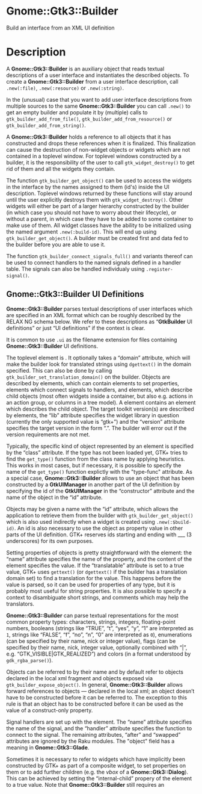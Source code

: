Gnome::Gtk3::Builder
====================

Build an interface from an XML UI definition

Description
===========

A **Gnome::Gtk3::Builder** is an auxiliary object that reads textual descriptions of a user interface and instantiates the described objects. To create a **Gnome::Gtk3::Builder** from a user interface description, call `.new(:file)`, `.new(:resource)` or `.new(:string)`.

In the (unusual) case that you want to add user interface descriptions from multiple sources to the same **Gnome::Gtk3::Builder** you can call `.new()` to get an empty builder and populate it by (multiple) calls to `gtk_builder_add_from_file()`, `gtk_builder_add_from_resource()` or `gtk_builder_add_from_string()`.

A **Gnome::Gtk3::Builder** holds a reference to all objects that it has constructed and drops these references when it is finalized. This finalization can cause the destruction of non-widget objects or widgets which are not contained in a toplevel window. For toplevel windows constructed by a builder, it is the responsibility of the user to call `gtk_widget_destroy()` to get rid of them and all the widgets they contain.

The function `gtk_builder_get_object()` can be used to access the widgets in the interface by the names assigned to them (id's) inside the UI description. Toplevel windows returned by these functions will stay around until the user explicitly destroys them with `gtk_widget_destroy()`. Other widgets will either be part of a larger hierarchy constructed by the builder (in which case you should not have to worry about their lifecycle), or without a parent, in which case they have to be added to some container to make use of them. All widget classes have the ability to be initialized using the named argument `.new(:build-id)`. This will end up using `gtk_builder_get_object()`. A builder must be created first and data fed to the builder before you are able to use it.

The function `gtk_builder_connect_signals_full()` and variants thereof can be used to connect handlers to the named signals defined in a handler table. The signals can also be handled individualy using `.register-signal()`.

Gnome::Gtk3::Builder UI Definitions
-----------------------------------

**Gnome::Gtk3::Builder** parses textual descriptions of user interfaces which are specified in an XML format which can be roughly described by the RELAX NG schema below. We refer to these descriptions as “**GtkBuilder** UI definitions” or just “UI definitions” if the context is clear.

It is common to use `.ui` as the filename extension for files containing **Gnome::Gtk3::Builder** UI definitions.

<!--[RELAX NG Compact Syntax](https://git.gnome.org/browse/gtk+/tree/gtk/gtkbuilder.rnc)-->

The toplevel element is <interface>. It optionally takes a “domain” attribute, which will make the builder look for translated strings using `dgettext()` in the domain specified. This can also be done by calling `gtk_builder_set_translation_domain()` on the builder. Objects are described by <object> elements, which can contain <property> elements to set properties, <signal> elements which connect signals to handlers, and <child> elements, which describe child objects (most often widgets inside a container, but also e.g. actions in an action group, or columns in a tree model). A <child> element contains an <object> element which describes the child object. The target toolkit version(s) are described by <requires> elements, the “lib” attribute specifies the widget library in question (currently the only supported value is “gtk+”) and the “version” attribute specifies the target version in the form “<major>.<minor>”. The builder will error out if the version requirements are not met.

Typically, the specific kind of object represented by an <object> element is specified by the “class” attribute. If the type has not been loaded yet, GTK+ tries to find the `get_type()` function from the class name by applying heuristics. This works in most cases, but if necessary, it is possible to specify the name of the `get_type()` function explictly with the "type-func" attribute. As a special case, **Gnome::Gtk3::Builder** allows to use an object that has been constructed by a **GtkUIManager** in another part of the UI definition by specifying the id of the **GtkUIManager** in the “constructor” attribute and the name of the object in the “id” attribute.

Objects may be given a name with the “id” attribute, which allows the application to retrieve them from the builder with `gtk_builder_get_object()` which is also used indirectly when a widget is created using `.new(:$build-id)`. An id is also necessary to use the object as property value in other parts of the UI definition. GTK+ reserves ids starting and ending with ___ (3 underscores) for its own purposes.

Setting properties of objects is pretty straightforward with the <property> element: the “name” attribute specifies the name of the property, and the content of the element specifies the value. If the “translatable” attribute is set to a true value, GTK+ uses `gettext()` (or `dgettext()` if the builder has a translation domain set) to find a translation for the value. This happens before the value is parsed, so it can be used for properties of any type, but it is probably most useful for string properties. It is also possible to specify a context to disambiguate short strings, and comments which may help the translators.

**Gnome::Gtk3::Builder** can parse textual representations for the most common property types: characters, strings, integers, floating-point numbers, booleans (strings like “TRUE”, “t”, “yes”, “y”, “1” are interpreted as `1`, strings like “FALSE”, “f”, “no”, “n”, “0” are interpreted as `0`), enumerations (can be specified by their name, nick or integer value), flags (can be specified by their name, nick, integer value, optionally combined with “|”, e.g. “GTK_VISIBLE|GTK_REALIZED”) and colors (in a format understood by `gdk_rgba_parse()`).

Objects can be referred to by their name and by default refer to objects declared in the local xml fragment and objects exposed via `gtk_builder_expose_object()`. In general, **Gnome::Gtk3::Builder** allows forward references to objects — declared in the local xml; an object doesn’t have to be constructed before it can be referred to. The exception to this rule is that an object has to be constructed before it can be used as the value of a construct-only property.

Signal handlers are set up with the <signal> element. The “name” attribute specifies the name of the signal, and the “handler” attribute specifies the function to connect to the signal. The remaining attributes, “after” and “swapped” attributes are ignored by the Raku modules. The "object" field has a meaning in **Gnome::Gtk3::Glade**.

Sometimes it is necessary to refer to widgets which have implicitly been constructed by GTK+ as part of a composite widget, to set properties on them or to add further children (e.g. the *vbox* of a **Gnome::Gtk3::Dialog**). This can be achieved by setting the “internal-child” propery of the <child> element to a true value. Note that **Gnome::Gtk3::Builder** still requires an <object> element for the internal child, even if it has already been constructed.

A number of widgets have different places where a child can be added (e.g. tabs vs. page content in notebooks). This can be reflected in a UI definition by specifying the “type” attribute on a <child>. The possible values for the “type” attribute are described in the sections describing the widget-specific portions of UI definitions.

A Gnome::Gtk3::Builder UI Definition
------------------------------------

Note the class names are e.g. GtkDialog, not Gnome::Gtk3::Dialog. This is because those are the c-source class names of the GTK+ objects.

    <interface>
      <object class="GtkDialog>" id="dialog1">
        <child internal-child="vbox">
          <object class="GtkBox>" id="vbox1">
            <property name="border-width">10</property>
            <child internal-child="action_area">
              <object class="GtkButtonBox>" id="hbuttonbox1">
                <property name="border-width">20</property>
                <child>
                  <object class="GtkButton>" id="ok_button">
                    <property name="label">gtk-ok</property>
                    <property name="use-stock">TRUE</property>
                    <signal name="clicked" handler="ok_button_clicked"/>
                  </object>
                </child>
              </object>
            </child>
          </object>
        </child>
      </object>
    </interface>

To load it and use it do the following (assume above text is in $gui).

    my Gnome::Gtk3::Builder $builder .= new(:string($gui));
    my Gnome::Gtk3::Button $button .= new(:build-id<ok_button>));

Synopsis
========

Declaration
-----------

    unit class Gnome::Gtk3::Builder;
    also is Gnome::GObject::Object;

Uml Diagram
-----------

![](plantuml/Builder.svg)

Example
-------

    my Gnome::Gtk3::Builder $builder .= new;
    my Gnome::Glib::Error $e = $builder.add-from-file($ui-file);
    die $e.message if $e.is-valid;

    my Gnome::Gtk3::Button .= new(:build-id<my-glade-button-id>);

Types
=====

enum GtkBuilderError
--------------------

Error codes that identify various errors that can occur while using **Gnome::Gtk3::Builder**.

  * GTK_BUILDER_ERROR_INVALID_TYPE_FUNCTION: A type-func attribute didn’t name a function that returns a `GType`.

  * GTK_BUILDER_ERROR_UNHANDLED_TAG: The input contained a tag that **Gnome::Gtk3::Builder** can’t handle.

  * GTK_BUILDER_ERROR_MISSING_ATTRIBUTE: An attribute that is required by **Gnome::Gtk3::Builder** was missing.

  * GTK_BUILDER_ERROR_INVALID_ATTRIBUTE: **Gnome::Gtk3::Builder** found an attribute that it doesn’t understand.

  * GTK_BUILDER_ERROR_INVALID_TAG: **Gnome::Gtk3::Builder** found a tag that it doesn’t understand.

  * GTK_BUILDER_ERROR_MISSING_PROPERTY_VALUE: A required property value was missing.

  * GTK_BUILDER_ERROR_INVALID_VALUE: **Gnome::Gtk3::Builder** couldn’t parse some attribute value.

  * GTK_BUILDER_ERROR_VERSION_MISMATCH: The input file requires a newer version of GTK+.

  * GTK_BUILDER_ERROR_DUPLICATE_ID: An object id occurred twice.

  * GTK_BUILDER_ERROR_OBJECT_TYPE_REFUSED: A specified object type is of the same type or derived from the type of the composite class being extended with builder XML.

  * GTK_BUILDER_ERROR_TEMPLATE_MISMATCH: The wrong type was specified in a composite class’s template XML

  * GTK_BUILDER_ERROR_INVALID_PROPERTY: The specified property is unknown for the object class.

  * GTK_BUILDER_ERROR_INVALID_SIGNAL: The specified signal is unknown for the object class.

  * GTK_BUILDER_ERROR_INVALID_ID: An object id is unknown

Methods
=======

new
---

### default, no options

Create an empty builder. This is only useful if you intend to make multiple calls to `add-from-file()`, `add-from-resource()` or `add-from-string()` in order to merge multiple UI descriptions into a single builder.

Most users will probably want to use `.new(:file)`, `.new(:resource)` or `.new(:string)`, particularly when there is only one file, resource or string.

    multi method new ( )

### :file

Create builder object and load gui design. Builds the UI definition from a file. If there is an error opening the file or parsing the description then the program will be aborted. You should only ever attempt to parse user interface descriptions that are shipped as part of your program.

    multi method new ( Str :$file! )

### :string

Same as above but read the design from the string. Builds the user interface described by *$string* (in the UI definition format). If there is an error parsing *string* then the program will be aborted. You should not attempt to parse user interface description from untrusted sources.

    multi method new ( Str :$string! )

### :resource

The interface is build using the UI definition from the given resource path. If there is an error locating the resource or parsing the description, then the program will be aborted.

    multi method new ( Str :$resource! )

### :native-object

Create a Builder object using a native object from elsewhere. See also **Gnome::N::TopLevelClassSupport**.

    multi method new ( N-GObject :$native-object! )

add-from-file
-------------

Parses a file containing a [GtkBuilder UI definition][BUILDER-UI] and merges it with the current contents of *builder*.

Most users will probably want to use `new-from-file()`.

If an error occurs, 0 will be returned and *error* will be assigned a **Gnome::Gtk3::Error** from the **Gnome::Gtk3::TK-BUILDER-ERROR**, **Gnome::Gtk3::-MARKUP-ERROR** or **Gnome::Gtk3::-FILE-ERROR** domain.

It’s not really reasonable to attempt to handle failures of this call. You should not use this function with untrusted files (ie: files that are not part of your application). Broken **Gnome::Gtk3::Builder** files can easily crash your program, and it’s possible that memory was leaked leading up to the reported failure.

Returns: An invalid error object on success, Otherwise call `.message()` on the error object to find out what went wrong.

    method add-from-file ( Str $filename --> Gnome::Glib::Error )

  * Str $filename; the name of the file to parse

add-from-resource
-----------------

Parses a resource file containing a [GtkBuilder UI definition][BUILDER-UI] and merges it with the current contents of *builder*.

Most users will probably want to use `new-from-resource()`.

If an error occurs, 0 will be returned and *error* will be assigned a **Gnome::Gtk3::Error** from the **Gnome::Gtk3::TK-BUILDER-ERROR**, **Gnome::Gtk3::-MARKUP-ERROR** or **Gnome::Gtk3::-RESOURCE-ERROR** domain.

It’s not really reasonable to attempt to handle failures of this call. The only reasonable thing to do when an error is detected is to call `g-error()`.

Returns: An invalid error object on success, Otherwise call `.message()` on the error object to find out what went wrong.

    method add-from-resource ( Str $resource_path --> Gnome::Glib::Error )

  * Str $resource_path; the path of the resource file to parse

add-from-string
---------------

Parses a string containing a [GtkBuilder UI definition][BUILDER-UI] and merges it with the current contents of *builder*.

Most users will probably want to use `new-from-string()`.

Upon errors 0 will be returned and *error* will be assigned a **Gnome::Gtk3::Error** from the **Gnome::Gtk3::TK-BUILDER-ERROR**, **Gnome::Gtk3::-MARKUP-ERROR** or **Gnome::Gtk3::-VARIANT-PARSE-ERROR** domain.

It’s not really reasonable to attempt to handle failures of this call. The only reasonable thing to do when an error is detected is to call `g-error()`.

Returns: An invalid error object on success, Otherwise call `.message()` on the error object to find out what went wrong.

    method add-from-string ( Str $buffer --> Gnome::Glib::Error )

  * Str $buffer; the string to parse

connect-signals-full
--------------------

This method will process the signal elements from the loaded XML and with the help of the provided $handlers table register each handler to a signal.

    method gtk_builder_connect_signals_full ( Hash $handlers )

  * Hash $handlers; a table used to register handlers to process a signal. Each entry in this table has a key which is the name of the handler method. The value is a list of which the first element is the object wherin the method is defined. The rest of the list are optional named attributes and are provided to the method. See also `register-signal()` in **Gnome::GObject::Object**.

An example where a gui is described in XML. It has a Window with a Button, both having a signal description;

    my Str $ui = q:to/EOUI/;
        <?xml version="1.0" encoding="UTF-8"?>
        <interface>
          <requires lib="gtk+" version="3.20"/>

          <object class="GtkWindow" id="top">
            <property name="title">top window</property>
            <signal name="destroy" handler="window-quit"/>
            <child>
              <object class="GtkButton" id="help">
                <property name="label">Help</property>
                <signal name="clicked" handler="button-click"/>
              </object>
            </child>
          </object>
        </interface>
        EOUI

    # First handler class
    class X {
      method window-quit ( :$o1, :$o2 ) {
        # ... do something with options $o1 and $o2 ...

        Gnome::Gtk3::Main.new.gtk-main-quit;
      }
    }

    # Second handler class
    class Y {
      method button-click ( :$o3, :$o4 ) {
        # ... do something with options $o3 and $o4 ...
      }
    }

    # Load the user interface description
    my Gnome::Gtk3::Builder $builder .= new(:string($ui));
    my Gnome::Gtk3::Window $w .= new(:build-id<top>);

    # It is possible to devide the works over more than one class
    my X $x .= new;
    my Y $y .= new;

    # Create the handlers table
    my Hash $handlers = %(
      :window-quit( $x, :o1<o1>, :o2<o2>),
      :button-click( $y, :o3<o3>, :o4<o4>)
    );

    # Register all signals
    $builder.connect-signals-full($handlers);

error-quark
-----------

Return the domain code of the builder error domain.

    method error-quark ( --> UInt )

The following example shows the fields of a returned error when a faulty string is provided in the call.

    my Gnome::Glib::Quark $quark .= new;
    my Gnome::Glib::Error $e = $builder.add-from-string($text);
    is $e.domain, $builder.gtk_builder_error_quark(),
       "domain code: $e.domain()";
    is $quark.to-string($e.domain), 'gtk-builder-error-quark',
       "error domain: $quark.to-string($e.domain())";

get-application, get-application-rk
-----------------------------------

Gets the **Gnome::Gtk3::Application** associated with the builder.

The **Gnome::Gtk3::Application** is used for creating action proxies as requested from XML that the builder is loading.

By default, the builder uses the default application: the one from `g-application-get-default()`. If you want to use another application for constructing proxies, use `set-application()`.

Returns: the application being used by the builder, or `undefined`

    method get-application ( --> N-GObject )
    method get-application-rk ( --> Gnome::Gtk3::Application )

get-object, get-object-rk
-------------------------

Gets the object named *$name*. Note that this function does not increment the reference count of the returned object.

Returns: the object named *$name* or `undefined` if it could not be found in the object tree.

    method get-object ( Str $name --> N-GObject )
    method get-object-rk ( Str $name --> Gnome::GObject::Object )

  * Str $name; name of object to get

get-type-from-name
------------------

Looks up a type by name, using the virtual function that **Gnome::Gtk3::Builder** has for that purpose. This is mainly used when implementing the **Gnome::Gtk3::Buildable** interface on a type.

Returns: the **Gnome::Gtk3::Type** found for *$type-name* or **Gnome::Gtk3::-TYPE-INVALID** if no type was found

    method get-type-from-name ( Str $type-name --> UInt )

  * Str $type_name; type name to lookup

set-application
---------------

Sets the application associated with *builder*.

You only need this function if there is more than one **Gnome::Gtk3::Application** in your process. *$application* cannot be `undefined`.

    method set-application ( N-GObject $application )

  * N-GObject $application; a **Gnome::Gtk3::Application**

set-translation-domain
----------------------

Sets the translation domain of *builder*. See *translation-domain*.

    method set-translation-domain ( Str $domain )

  * Str $domain; the translation domain or `undefined`

Properties
==========

An example of using a string type property of a **Gnome::Gtk3::Label** object. This is just showing how to set/read a property, not that it is the best way to do it. This is because a) The class initialization often provides some options to set some of the properties and b) the classes provide many methods to modify just those properties. In the case below one can use **new(:label('my text label'))** or **.set-text('my text label')**.

    my Gnome::Gtk3::Label $label .= new;
    my Gnome::GObject::Value $gv .= new(:init(G_TYPE_STRING));
    $label.get-property( 'label', $gv);
    $gv.set-string('my text label');

Supported properties
--------------------

### Translation Domain: translation-domain

The translation domain used when translating property values that have been marked as translatable in interface descriptions. If the translation domain is `undefined`, **Gnome::Gtk3::Builder** uses `gettext()`, otherwise `g-dgettext()`.

The **Gnome::GObject::Value** type of property *translation-domain* is `G_TYPE_STRING`.

